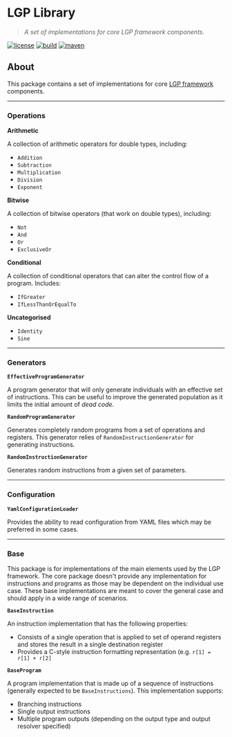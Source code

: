 # LGP Library

> *A set of implementations for core LGP framework components.*

[![license][license-image]][license-url]
[![build][build-image]][build-url]
[![maven][maven-image]][maven-url]

## About

This package contains a set of implementations for core [LGP framework](https://github.com/JedS6391/LGP) components.

---

### Operations
  
**Arithmetic** 

A collection of arithmetic operators for double types, including:

- `Addition`
- `Subtraction`
- `Multiplication`
- `Division`
- `Exponent`

**Bitwise**
 
 A collection of bitwise operators (that work on double types), including:
 
- `Not`
- `And`
- `Or`
- `ExclusiveOr`

**Conditional**

A collection of conditional operators that can alter the control flow of a program. Includes:

- `IfGreater`
- `IfLessThanOrEqualTo`

**Uncategorised**

- `Identity`
- `Sine`

---

### Generators

**`EffectiveProgramGenerator`**

A program generator that will only generate individuals with an effective set of instructions. This can be useful to improve the generated population as it limits the initial amount of *dead code*.

**`RandomProgramGenerator`**

Generates completely random programs from a set of operations and registers. This generator relies of `RandomInstructionGenerator` for generating instructions.


**`RandomInstructionGenerator`**

Generates random instructions from a given set of parameters.

---

### Configuration
 
 **`YamlConfigurationLoader`**

Provides the ability to read configuration from YAML files which may be preferred in some cases.
 
 ---
 
### Base

This package is for implementations of the main elements used by the LGP framework. The core package doesn't provide any implementation for instructions and programs as those may be dependent on the individual use case. These base implementations are meant to cover the general case and should apply in a wide range of scenarios.

**`BaseInstruction`**

An instruction implementation that has the following properties:

- Consists of a single operation that is applied to set of operand registers and stores the result in a single destination register
- Provides a C-style instruction formatting representation (e.g. `r[1] = r[1] + r[2]`
 
**`BaseProgram`**

A program implementation that is made up of a sequence of instructions (generally expected to be `BaseInstructions`). This implementation supports:

- Branching instructions
- Single output instructions
- Multiple program outputs (depending on the output type and output resolver specified)

[license-image]: https://img.shields.io/github/license/mashape/apistatus.svg?style=flat
[license-url]: https://github.com/JedS6391/LGP/blob/master/LICENSE
[build-image]: https://img.shields.io/github/workflow/status/JedS6391/LGP/Release
[build-url]: https://github.com/JedS6391/LGP/actions/workflows/release.yml
[maven-image]: https://img.shields.io/maven-central/v/nz.co.jedsimson.lgp/LGP-lib.svg?label=lib&style=flat
[maven-url]: https://search.maven.org/search?q=g:%22nz.co.jedsimson.lgp%22%20AND%20a:%22LGP-lib%22